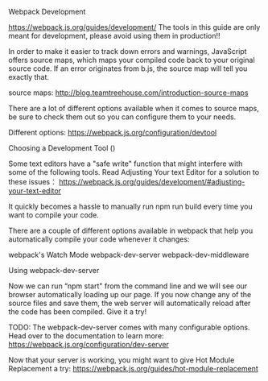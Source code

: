Webpack Development

https://webpack.js.org/guides/development/
The tools in this guide are only meant for development, please avoid using them in production!!

In order to make it easier to track down errors and warnings, JavaScript offers source maps, which maps your compiled code back to your original source code. If an error originates from b.js, the source map will tell you exactly that.

source maps: http://blog.teamtreehouse.com/introduction-source-maps

There are a lot of different options available when it comes to source maps, be sure to check them out so you can configure them to your needs.

Different options: https://webpack.js.org/configuration/devtool



Choosing a Development Tool ()

Some text editors have a "safe write" function that might interfere with some of the following tools. Read Adjusting Your text Editor for a solution to these issues：
https://webpack.js.org/guides/development/#adjusting-your-text-editor

It quickly becomes a hassle to manually run npm run build every time you want to compile your code.

There are a couple of different options available in webpack that help you automatically compile your code whenever it changes:

webpack's Watch Mode
webpack-dev-server
webpack-dev-middleware

Using webpack-dev-server

Now we can run “npm start" from the command line and we will see our browser automatically loading up our page. If you now change any of the source files and save them, the web server will automatically reload after the code has been compiled. Give it a try!

TODO:
The webpack-dev-server comes with many configurable options. Head over to the documentation to learn more:
https://webpack.js.org/configuration/dev-server

Now that your server is working, you might want to give Hot Module Replacement a try:
https://webpack.js.org/guides/hot-module-replacement